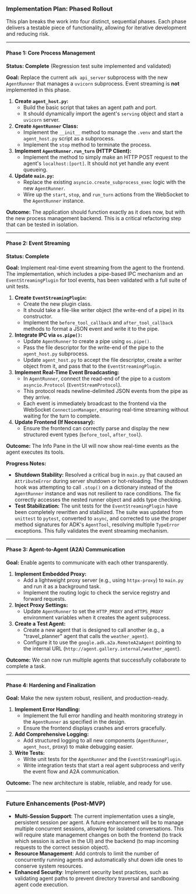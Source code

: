 ### **Implementation Plan: Phased Rollout**

This plan breaks the work into four distinct, sequential phases. Each phase delivers a testable piece of functionality, allowing for iterative development and reducing risk.

---

#### **Phase 1: Core Process Management**

**Status: Complete** (Regression test suite implemented and validated)

**Goal:** Replace the current `adk api_server` subprocess with the new `AgentRunner` that manages a `uvicorn` subprocess. Event streaming is **not** implemented in this phase.

1.  **Create `agent_host.py`:**
    *   Build the basic script that takes an agent path and port.
    *   It should dynamically import the agent's `serving` object and start a `uvicorn` server.
2.  **Create `AgentRunner` Class:**
    *   Implement the `__init__` method to manage the `.venv` and start the `agent_host.py` script as a subprocess.
    *   Implement the `stop` method to terminate the process.
3.  **Implement `AgentRunner.run_turn` (HTTP Client):**
    *   Implement the method to simply make an HTTP POST request to the agent's `localhost:[port]`. It should not yet handle any event queueing.
4.  **Update `main.py`:**
    *   Replace the existing `asyncio.create_subprocess_exec` logic with the new `AgentRunner`.
    *   Wire up the `start`, `stop`, and `run_turn` actions from the WebSocket to the `AgentRunner` instance.

**Outcome:** The application should function exactly as it does now, but with the new process management backend. This is a critical refactoring step that can be tested in isolation.

---

#### **Phase 2: Event Streaming**

**Status: Complete**

**Goal:** Implement real-time event streaming from the agent to the frontend. The implementation, which includes a pipe-based IPC mechanism and an `EventStreamingPlugin` for tool events, has been validated with a full suite of unit tests.

1.  **Create `EventStreamingPlugin`:**
    *   Create the new plugin class.
    *   It should take a file-like writer object (the write-end of a pipe) in its constructor.
    *   Implement the `before_tool_callback` and `after_tool_callback` methods to format a JSON event and write it to the pipe.
2.  **Integrate IPC via `os.pipe()`:**
    *   Update `AgentRunner` to create a pipe using `os.pipe()`.
    *   Pass the file descriptor for the write-end of the pipe to the `agent_host.py` subprocess.
    *   Update `agent_host.py` to accept the file descriptor, create a writer object from it, and pass that to the `EventStreamingPlugin`.
3.  **Implement Real-Time Event Broadcasting:**
    *   In `AgentRunner`, connect the read-end of the pipe to a custom `asyncio.Protocol` (`EventStreamProtocol`).
    *   This protocol reads newline-delimited JSON events from the pipe as they arrive.
    *   Each event is immediately broadcast to the frontend via the WebSocket `ConnectionManager`, ensuring real-time streaming without waiting for the turn to complete.
4.  **Update Frontend (If Necessary):**
    *   Ensure the frontend can correctly parse and display the new structured event types (`before_tool`, `after_tool`).

**Outcome:** The Info Pane in the UI will now show real-time events as the agent executes its tools.

**Progress Notes:**
*   **Shutdown Stability:** Resolved a critical bug in `main.py` that caused an `AttributeError` during server shutdown or hot-reloading. The shutdown hook was attempting to call `.stop()` on a dictionary instead of the `AgentRunner` instance and was not resilient to race conditions. The fix correctly accesses the nested runner object and adds type checking.
*   **Test Stabilization:** The unit tests for the `EventStreamingPlugin` have been completely rewritten and stabilized. The suite was updated from `unittest` to `pytest`, converted to `async`, and corrected to use the proper method signatures for ADK's `AgentTool`, resolving multiple `TypeError` exceptions. This fully validates the event streaming mechanism.

---

#### **Phase 3: Agent-to-Agent (A2A) Communication**

**Goal:** Enable agents to communicate with each other transparently.

1.  **Implement Embedded Proxy:**
    *   Add a lightweight proxy server (e.g., using `httpx-proxy`) to `main.py` and run it as a background task.
    *   Implement the routing logic to check the service registry and forward requests.
2.  **Inject Proxy Settings:**
    *   Update `AgentRunner` to set the `HTTP_PROXY` and `HTTPS_PROXY` environment variables when it creates the agent subprocess.
3.  **Create a Test Agent:**
    *   Create a new agent that is designed to call another (e.g., a "travel_planner" agent that calls the `weather_agent`).
    *   Configure it to use the `google.adk.a2a.RemoteA2aAgent` pointing to the internal URL (`http://agent.gallery.internal/weather_agent`).

**Outcome:** We can now run multiple agents that successfully collaborate to complete a task.

---

#### **Phase 4: Hardening and Finalization**

**Goal:** Make the new system robust, resilient, and production-ready.

1.  **Implement Error Handling:**
    *   Implement the full error handling and health monitoring strategy in the `AgentRunner` as specified in the design.
    *   Ensure the frontend displays crashes and errors gracefully.
2.  **Add Comprehensive Logging:**
    *   Add structured logging to all new components (`AgentRunner`, `agent_host`, proxy) to make debugging easier.
3.  **Write Tests:**
    *   Write unit tests for the `AgentRunner` and the `EventStreamingPlugin`.
    *   Write integration tests that start a real agent subprocess and verify the event flow and A2A communication.

**Outcome:** The new architecture is stable, reliable, and ready for use.

---

### **Future Enhancements (Post-MVP)**

*   **Multi-Session Support**: The current implementation uses a single, persistent session per agent. A future enhancement will be to manage multiple concurrent sessions, allowing for isolated conversations. This will require state management changes on both the frontend (to track which session is active in the UI) and the backend (to map incoming requests to the correct session object).
*   **Resource Management**: Add controls to limit the number of concurrently running agents and automatically shut down idle ones to conserve system resources.
*   **Enhanced Security**: Implement security best practices, such as validating agent paths to prevent directory traversal and sandboxing agent code execution.

